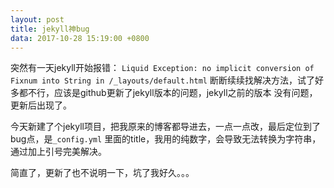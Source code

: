 ```yaml
---
layout: post
title: jekyll神bug
data: 2017-10-28 15:19:00 +0800
---
```


突然有一天jekyll开始报错：
`Liquid Exception: no implicit conversion of Fixnum into String in /_layouts/default.html`
断断续续找解决方法，试了好多都不行，应该是github更新了jekyll版本的问题，jekyll之前的版本
没有问题，更新后出现了。

今天新建了个jekyll项目，把我原来的博客都导进去，一点一点改，最后定位到了bug点，是`_config.yml`
里面的title，我用的纯数字，会导致无法转换为字符串，通过加上引号完美解决。

简直了，更新了也不说明一下，坑了我好久。。。
